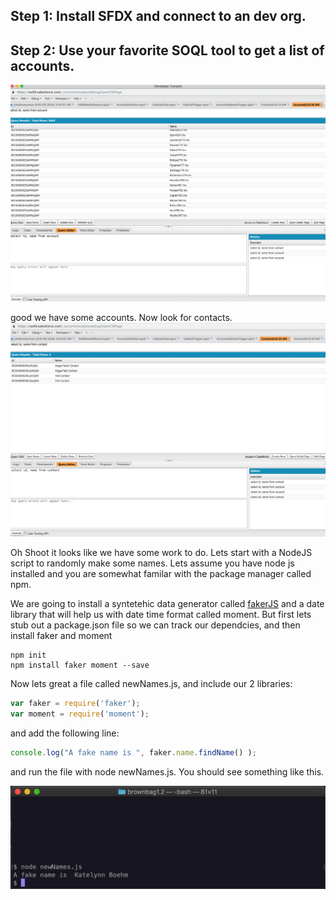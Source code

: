 
## Step 1:  Install SFDX and connect to an dev org.

## Step 2: Use your favorite SOQL tool to get a list of accounts.

![](https://raw.githubusercontent.com/kbowerma/brownbag1.2/master/img/img1.png)

good we have some accounts.   Now look for contacts.  
![](https://raw.githubusercontent.com/kbowerma/brownbag1.2/master/img/img2.png)

Oh Shoot it looks like we have some work to do.  Lets start with a NodeJS script to randomly make some names.  Lets assume you have node js installed and you are somewhat familar with the package manager called npm.

We are going to install a syntetehic data generator called [fakerJS](https://github.com/marak/Faker.js/) and a date library that will help us with date time format called moment.  But first lets stub out a package.json file so we can track our dependcies, and then install faker and moment

```
npm init
npm install faker moment --save
```

Now lets great a file called newNames.js, and include our 2 libraries:

```javascript
var faker = require('faker');
var moment = require('moment');
```
and add the following line:
```javascript
console.log("A fake name is ", faker.name.findName() );
```
and run the file with node newNames.js.  You should see something like this. 

![](./img/img3.png) 


